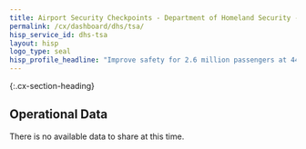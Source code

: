 ```yaml
---
title: Airport Security Checkpoints - Department of Homeland Security - CX CAP Goal Dashboard
permalink: /cx/dashboard/dhs/tsa/
hisp_service_id: dhs-tsa
layout: hisp
logo_type: seal
hisp_profile_headline: "Improve safety for 2.6 million passengers at 440 airports nationwide and across 43,000 flights each day"
---
```


{:.cx-section-heading}
## Operational Data

There is no available data to share at this time.	
